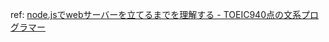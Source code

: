 ref: [node.jsでwebサーバーを立てるまでを理解する - TOEIC940点の文系プログラマー](http://uraway.hatenablog.com/entry/2015/11/03/node.js%E3%81%A7web%E3%82%B5%E3%83%BC%E3%83%90%E3%83%BC%E3%82%92%E7%AB%8B%E3%81%A6%E3%82%8B%E3%81%BE%E3%81%A7%E3%82%92%E7%90%86%E8%A7%A3%E3%81%99%E3%82%8B)